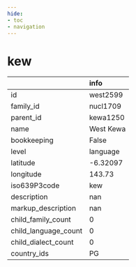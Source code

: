 ```yaml
---
hide:
- toc
- navigation
---
```

# kew
|                      | info      |
|:---------------------|:----------|
| id                   | west2599  |
| family_id            | nucl1709  |
| parent_id            | kewa1250  |
| name                 | West Kewa |
| bookkeeping          | False     |
| level                | language  |
| latitude             | -6.32097  |
| longitude            | 143.73    |
| iso639P3code         | kew       |
| description          | nan       |
| markup_description   | nan       |
| child_family_count   | 0         |
| child_language_count | 0         |
| child_dialect_count  | 0         |
| country_ids          | PG        |